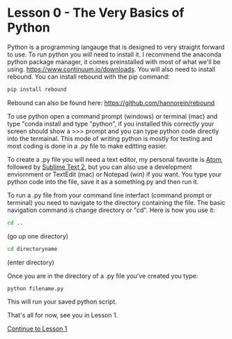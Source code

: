 # Lesson 0 - The Very Basics of Python

Python is a programming langauge that is designed to very straight forward to use. To run python you will need to install it. I recommend the anaconda python package manager, it comes preinstalled with most of what we'll be using.
https://www.continuum.io/downloads. You will also need to install rebound. You can install rebound with the pip command:
```bash
pip install rebound
```

Rebound can also be found here: https://github.com/hannorein/rebound

To use python open a command prompt (windows) or terminal (mac) and type "conda install and type "python", if you installed this correctly your screen should show a >>> prompt and you can type python code directly into the termainal. This mode of writing python is mostly for testing and most coding is done in a .py file to make editting easier.

To create a .py file you will need a text editor, my personal favorite is [Atom](https://atom.io/), followed by [Sublime Text 2](https://sublimetext.com/2), but you can also use a development enviornment or TextEdit (mac) or Notepad (win) if you want. You type your python code into the file, save it as a something.py and then run it.

To run a .py file from your command line interfact (command prompt or terminal) you need to navigate to the directory containing the file. The basic navigation command is change directory or "cd". Here is how you use it:
```bash
cd ..
```
(go up one directory)
```bash
cd directoryname
```
(enter directory)

Once you are in the directory of a .py file you've created you type:
```bash
python filename.py
```
This will run your saved python script.

That's all for now, see you in Lesson 1.



[Continue to Lesson 1](https://github.com/UncleIroh/Learning-Rebound/blob/master/Lesson1.md)
